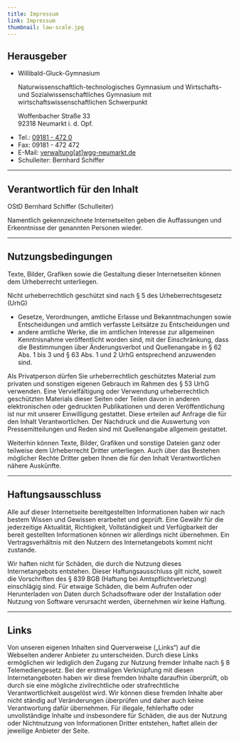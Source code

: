 ```yaml
---
title: Impressum
link: Impressum
thumbnail: law-scale.jpg
---
```

<h2 id="herausgeber">Herausgeber</h2>
<ul>
    <li>
        <p>Willibald-Gluck-Gymnasium</p>
        <p>Naturwissenschaftlich-technologisches Gymnasium und Wirtschafts- und Sozialwissenschaftliches Gymnasium mit wirtschaftswissenschaftlichen Schwerpunkt</p>
        <p><inertia-link href="/anfahrt">Woffenbacher Straße 33</inertia-link><br>92318 Neumarkt i. d. Opf.</p>
    </li>
    <li>Tel.: <a href="tel:091814720">09181 - 472 0</a></li>
    <li>Fax: 09181 - 472 472</li>
    <li>E-Mail: <a href="mailto:verwaltung@wgg-neumarkt.de">verwaltung[at]wgg-neumarkt.de</a></li>
    <li>Schulleiter: Bernhard Schiffer</li>
</ul>
<hr>
<h2 id="inhalt">Verantwortlich für den Inhalt</h2>
<p>OStD Bernhard Schiffer (Schulleiter)</p>
<p>Namentlich gekennzeichnete Internetseiten geben die Auffassungen und Erkenntnisse der genannten Personen wieder.</p>
<hr>
<h2 id="nutzungsbedingungen">Nutzungsbedingungen</h2>
<p>Texte, Bilder, Grafiken sowie die Gestaltung dieser Internetseiten können dem Urheberrecht unterliegen.</p>
<p>Nicht urheberrechtlich geschützt sind nach § 5 des Urheberrechtsgesetz (UrhG)</p>
<ul>
    <li>Gesetze, Verordnungen, amtliche Erlasse und Bekanntmachungen sowie Entscheidungen und amtlich verfasste Leitsätze zu Entscheidungen und</li>
    <li>andere amtliche Werke, die im amtlichen Interesse zur allgemeinen Kenntnisnahme veröffentlicht worden sind, mit der Einschränkung, dass die Bestimmungen über Änderungsverbot und Quellenangabe in § 62 Abs. 1 bis 3 und § 63 Abs. 1 und 2 UrhG entsprechend anzuwenden sind.</li>
</ul>
<p>Als Privatperson dürfen Sie urheberrechtlich geschütztes Material zum privaten und sonstigen eigenen Gebrauch im Rahmen des § 53 UrhG verwenden. Eine Vervielfältigung oder Verwendung urheberrechtlich geschützten Materials dieser Seiten oder Teilen davon in anderen elektronischen oder gedruckten Publikationen und deren Veröffentlichung ist nur mit unserer Einwilligung gestattet. Diese erteilen auf Anfrage die für den Inhalt Verantwortlichen. Der Nachdruck und die Auswertung von Pressemitteilungen und Reden sind mit Quellenangabe allgemein gestattet.</p>
<p>Weiterhin können Texte, Bilder, Grafiken und sonstige Dateien ganz oder teilweise dem Urheberrecht Dritter unterliegen. Auch über das Bestehen möglicher Rechte Dritter geben Ihnen die für den Inhalt Verantwortlichen nähere Auskünfte.</p>
<hr>
<h2 id="haftungsausschluss">Haftungsausschluss</h2>
<p>Alle auf dieser Internetseite bereitgestellten Informationen haben wir nach bestem Wissen und Gewissen erarbeitet und geprüft. Eine Gewähr für die jederzeitige Aktualität, Richtigkeit, Vollständigkeit und Verfügbarkeit der bereit gestellten Informationen können wir allerdings nicht übernehmen. Ein Vertragsverhältnis mit den Nutzern des Internetangebots kommt nicht zustande.</p>
<p>Wir haften nicht für Schäden, die durch die Nutzung dieses Internetangebots entstehen. Dieser Haftungsausschluss gilt nicht, soweit die Vorschriften des § 839 BGB (Haftung bei Amtspflichtverletzung) einschlägig sind. Für etwaige Schäden, die beim Aufrufen oder Herunterladen von Daten durch Schadsoftware oder der Installation oder Nutzung von Software verursacht werden, übernehmen wir keine Haftung.</p>
<hr>
<h2 id="links">Links</h2>
<p>Von unseren eigenen Inhalten sind Querverweise („Links“) auf die Webseiten anderer Anbieter zu unterscheiden. Durch diese Links ermöglichen wir lediglich den Zugang zur Nutzung fremder Inhalte nach § 8 Telemediengesetz. Bei der erstmaligen Verknüpfung mit diesen Internetangeboten haben wir diese fremden Inhalte daraufhin überprüft, ob durch sie eine mögliche zivilrechtliche oder strafrechtliche Verantwortlichkeit ausgelöst wird. Wir können diese fremden Inhalte aber nicht ständig auf Veränderungen überprüfen und daher auch keine Verantwortung dafür übernehmen. Für illegale, fehlerhafte oder unvollständige Inhalte und insbesondere für Schäden, die aus der Nutzung oder Nichtnutzung von Informationen Dritter entstehen, haftet allein der jeweilige Anbieter der Seite.</p>